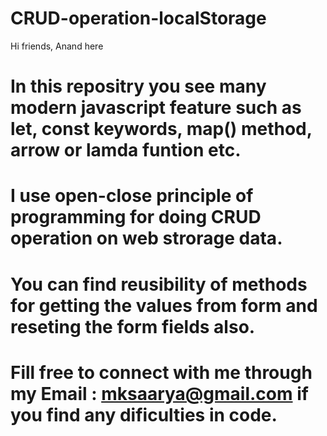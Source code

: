 # CRUD-operation-localStorage

Hi friends, Anand here

# In this repositry you see many modern javascript feature such as let, const keywords, map() method, arrow or lamda funtion etc.

# I use open-close principle of programming for doing CRUD operation on web strorage data.

# You can find reusibility of methods for getting the values from form and reseting the form fields also.

# Fill free to connect with me through my Email : mksaarya@gmail.com if you find any dificulties in code.
